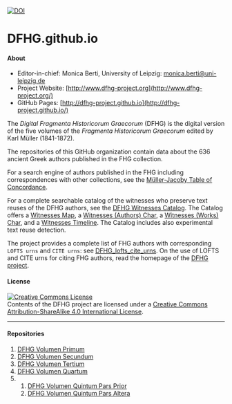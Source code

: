 [![DOI](https://zenodo.org/badge/66142168.svg)](https://zenodo.org/badge/latestdoi/66142168)

# DFHG.github.io

#### About

* Editor-in-chief: Monica Berti, University of Leipzig: <monica.berti@uni-leipzig.de>
* Project Website: [http://www.dfhg-project.org](http://www.dfhg-project.org/)
* GitHub Pages: [http://dfhg-project.github.io](http://dfhg-project.github.io/)

The <i>Digital Fragmenta Historicorum Graecorum</i> (DFHG) is the digital version of the five volumes of the <i>Fragmenta Historicorum Graecorum</i> edited by Karl Müller (1841-1872).

The repositories of this GitHub organization contain data about the 636 ancient Greek authors published in the FHG collection. 

For a search engine of authors published in the FHG including correspondences with other collections, see the [Müller-Jacoby Table of Concordance](http://www.dfhg-project.org/Mueller-Jacoby-Concordance/).

For a complete searchable catalog of the witnesses who preserve text reuses of the DFHG authors, see the [DFHG Witnesses Catalog](http://www.dfhg-project.org/Witnesses-Catalog/). The Catalog offers a [Witnesses Map](http://www.dfhg-project.org/Witnesses-Catalog/map.php), a [Witnesses (Authors) Char](http://www.dfhg-project.org/Witnesses-Catalog/authors_char.php), a [Witnesses (Works) Char](http://www.dfhg-project.org/Witnesses-Catalog/works_char.php), and a [Witnesses Timeline](http://www.dfhg-project.org/Witnesses-Catalog/timeline.php). The Catalog includes also experimental text reuse detection. 

The project provides a complete list of FHG authors with corresponding `LOFTS urns` and `CITE urns`: see [DFHG_lofts_cite_urns](https://github.com/DFHG-project/DFHG-project.github.io/blob/master/dfhg_lofts_cite_urns.csv). On the use of LOFTS and CITE urns for citing FHG authors, read the homepage of the [DFHG project](http://www.dfhg-project.org).

#### License

<a rel="license" href="http://creativecommons.org/licenses/by-sa/4.0/"><img alt="Creative Commons License" style="border-width:0" src="https://i.creativecommons.org/l/by-sa/4.0/88x31.png" /></a><br />Contents of the DFHG project are licensed under a <a rel="license" href="http://creativecommons.org/licenses/by-sa/4.0/">Creative Commons Attribution-ShareAlike 4.0 International License</a>.

****
#### Repositories

1. [DFHG Volumen Primum](https://github.com/DFHG-project/volume_1)
2. [DFHG Volumen Secundum](https://github.com/DFHG-project/volume_2)
3. [DFHG Volumen Tertium](https://github.com/DFHG-project/volume_3)
4. [DFHG Volumen Quartum](https://github.com/DFHG-project/volume_4)
5. 1. [DFHG Volumen Quintum Pars Prior](https://github.com/DFHG-project/volume_5_1)
   2. [DFHG Volumen Quintum Pars Altera](https://github.com/DFHG-project/volume_5_2)
